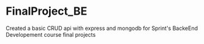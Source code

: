 # FinalProject_BE
Created a basic CRUD api with express and mongodb for Sprint's BackeEnd Developement course final projects
